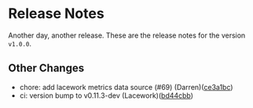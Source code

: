 # Release Notes
Another day, another release. These are the release notes for the version `v1.0.0`.

## Other Changes
* chore: add lacework metrics data source (#69) (Darren)([ce3a1bc](https://github.com/lacework/terraform-aws-ssm-agent/commit/ce3a1bcad8deccc343909312beb2b64fcaf6c547))
* ci: version bump to v0.11.3-dev (Lacework)([bd44cbb](https://github.com/lacework/terraform-aws-ssm-agent/commit/bd44cbb04b7a479dc5c7e9bec64ef8c6b2d6ff47))
